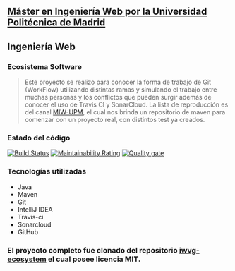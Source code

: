 ## [Máster en Ingeniería Web por la Universidad Politécnica de Madrid](http://miw.etsisi.upm.es)
## Ingeniería Web
### Ecosistema Software

> Este proyecto se realizo para conocer la forma de trabajo de Git (WorkFlow) utilizando distintas ramas y simulando el trabajo entre muchas personas y los conflictos que pueden surgir además de conocer el uso de Travis CI y SonarCloud. 
> La lista de reproducción es del canal [MIW-UPM](https://www.youtube.com/watch?v=B5WLg97hqng&list=PLj2IVmcP-_QN1sxo5Yw4nFJy3zgm3LeJS&index=1), el cual nos brinda un repositorio de maven para comenzar con un proyecto real, con distintos test ya creados.

### Estado del código
[![Build Status](https://travis-ci.org/Alemoyaa/MasterWeb-upm.svg?branch=master)](https://travis-ci.org/Alemoyaa/MasterWeb-upm)
[![Maintainability Rating](https://sonarcloud.io/api/project_badges/measure?project=Alemoyaa_MasterWeb-upm&metric=sqale_rating)](https://sonarcloud.io/dashboard?id=Alemoyaa_MasterWeb-upm)
[![Quality gate](https://sonarcloud.io/api/project_badges/quality_gate?project=Alemoyaa_MasterWeb-upm)](https://sonarcloud.io/dashboard?id=Alemoyaa_MasterWeb-upm)

### Tecnologías utilizadas
* Java
* Maven
* Git
* IntelliJ IDEA
* Travis-ci
* Sonarcloud
* GitHub

### El proyecto completo fue clonado del repositorio [iwvg-ecosystem](https://github.com/miw-upm/iwvg-ecosystem) el cual posee licencia MIT.
